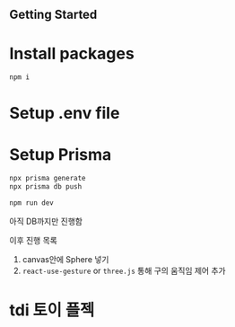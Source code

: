 ## Getting Started

# Install packages

```bash
npm i
```

# Setup .env file

# Setup Prisma

```bash
npx prisma generate
npx prisma db push
```

```bash
npm run dev
```

아직 DB까지만 진행함

이후 진행 목록
1. canvas안에 Sphere 넣기
2. `react-use-gesture` or `three.js` 통해 구의 움직임 제어 추가

# tdi 토이 플젝
